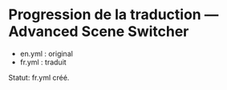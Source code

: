 # Progression de la traduction — Advanced Scene Switcher

- en.yml : original
- fr.yml : traduit

Statut: fr.yml créé.
